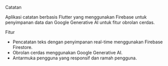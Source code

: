 Catatan

Aplikasi catatan berbasis Flutter yang menggunakan Firebase untuk penyimpanan data dan Google Generative AI untuk fitur obrolan cerdas.

Fitur

- Pencatatan teks dengan penyimpanan real-time menggunakan Firebase Firestore.
- Obrolan cerdas menggunakan Google Generative AI.
- Antarmuka pengguna yang responsif dan ramah pengguna.
